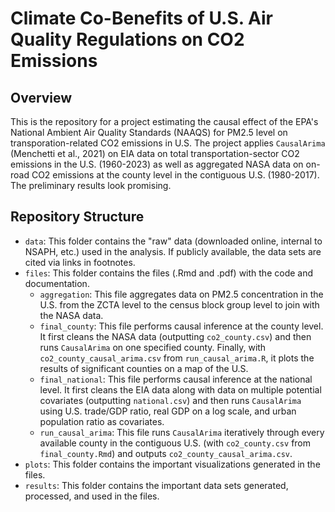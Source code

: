 # Climate Co-Benefits of U.S. Air Quality Regulations on CO2 Emissions

## Overview

This is the repository for a project estimating the causal effect of the EPA's National Ambient Air Quality Standards (NAAQS) for PM2.5 level on transporation-related CO2 emissions in U.S. The project applies `CausalArima` (Menchetti et al., 2021) on EIA data on total transportation-sector CO2 emissions in the U.S. (1960-2023) as well as aggregated NASA data on on-road CO2 emissions at the county level in the contiguous U.S. (1980-2017). The preliminary results look promising.

## Repository Structure

- `data`: This folder contains the "raw" data (downloaded online, internal to NSAPH, etc.) used in the analysis. If publicly available, the data sets are cited via links in footnotes.
- `files`: This folder contains the files (.Rmd and .pdf) with the code and documentation.
  - `aggregation`: This file aggregates data on PM2.5 concentration in the U.S. from the ZCTA level to the census block group level to join with the NASA data.
  - `final_county`: This file performs causal inference at the county level. It first cleans the NASA data (outputting `co2_county.csv`) and then runs `CausalArima` on one specified county. Finally, with `co2_county_causal_arima.csv` from `run_causal_arima.R`, it plots the results of significant counties on a map of the U.S.
  - `final_national`: This file performs causal inference at the national level. It first cleans the EIA data along with data on multiple potential covariates (outputting `national.csv`) and then runs `CausalArima` using U.S. trade/GDP ratio, real GDP on a log scale, and urban population ratio as covariates.
  - `run_causal_arima`: This file runs `CausalArima` iteratively through every available county in the contiguous U.S. (with `co2_county.csv` from `final_county.Rmd`) and outputs `co2_county_causal_arima.csv`.
- `plots`: This folder contains the important visualizations generated in the files.
- `results`: This folder contains the important data sets generated, processed, and used in the files.
